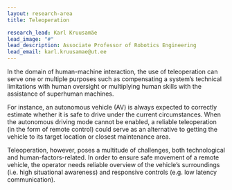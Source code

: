 ```yaml
---
layout: research-area
title: Teleoperation

research_lead: Karl Kruusamäe 
lead_image: "#"
lead_description: Associate Professor of Robotics Engineering
lead_email: karl.kruusamae@ut.ee
---
```


In the domain of human-machine interaction, the use of teleoperation can serve one or multiple purposes such as
compensating a system’s technical limitations with human oversight or multiplying human skills with the assistance of
superhuman machines.

For instance, an autonomous vehicle (AV) is always expected to correctly estimate whether it is safe to drive under the
current circumstances. When the autonomous driving mode cannot be enabled, a reliable teleoperation (in the form of
remote control) could serve as an alternative to getting the vehicle to its target location or closest maintenance area.

Teleoperation, however, poses a multitude of challenges, both technological and human-factors-related. In order to
ensure safe movement of a remote vehicle, the operator needs reliable overview of the vehicle’s surroundings (i.e. high
situational awareness) and responsive controls (e.g. low latency communication).
